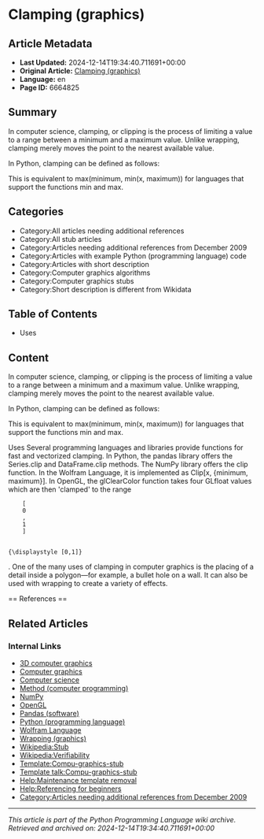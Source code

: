# Clamping (graphics)

## Article Metadata

- **Last Updated:** 2024-12-14T19:34:40.711691+00:00
- **Original Article:** [Clamping (graphics)](https://en.wikipedia.org/wiki/Clamping_(graphics))
- **Language:** en
- **Page ID:** 6664825

## Summary

In computer science, clamping, or clipping is the process of limiting a value to a range between a minimum and a maximum value. Unlike wrapping, clamping merely moves the point to the nearest available value.

In Python, clamping can be defined as follows:

This is equivalent to max(minimum, min(x, maximum)) for languages that support the functions min and max.

## Categories

- Category:All articles needing additional references
- Category:All stub articles
- Category:Articles needing additional references from December 2009
- Category:Articles with example Python (programming language) code
- Category:Articles with short description
- Category:Computer graphics algorithms
- Category:Computer graphics stubs
- Category:Short description is different from Wikidata

## Table of Contents

- Uses

## Content

In computer science, clamping, or clipping is the process of limiting a value to a range between a minimum and a maximum value. Unlike wrapping, clamping merely moves the point to the nearest available value.

In Python, clamping can be defined as follows:

This is equivalent to max(minimum, min(x, maximum)) for languages that support the functions min and max.

Uses
Several programming languages and libraries provide functions for fast and vectorized clamping. In Python, the pandas library offers the Series.clip and DataFrame.clip methods. The NumPy library offers the clip function. In the Wolfram Language, it is implemented as Clip[x, {minimum, maximum}].
In OpenGL, the glClearColor function takes four GLfloat values which are then 'clamped' to the range 
  
    
      
        [
        0
        ,
        1
        ]
      
    
    {\displaystyle [0,1]}
  
.
One of the many uses of clamping in computer graphics is the placing of a detail inside a polygon—for example, a bullet hole on a wall. It can also be used with wrapping to create a variety of effects.


== References ==

## Related Articles

### Internal Links

- [3D computer graphics](https://en.wikipedia.org/wiki/3D_computer_graphics)
- [Computer graphics](https://en.wikipedia.org/wiki/Computer_graphics)
- [Computer science](https://en.wikipedia.org/wiki/Computer_science)
- [Method (computer programming)](https://en.wikipedia.org/wiki/Method_(computer_programming))
- [NumPy](https://en.wikipedia.org/wiki/NumPy)
- [OpenGL](https://en.wikipedia.org/wiki/OpenGL)
- [Pandas (software)](https://en.wikipedia.org/wiki/Pandas_(software))
- [Python (programming language)](https://en.wikipedia.org/wiki/Python_(programming_language))
- [Wolfram Language](https://en.wikipedia.org/wiki/Wolfram_Language)
- [Wrapping (graphics)](https://en.wikipedia.org/wiki/Wrapping_(graphics))
- [Wikipedia:Stub](https://en.wikipedia.org/wiki/Wikipedia:Stub)
- [Wikipedia:Verifiability](https://en.wikipedia.org/wiki/Wikipedia:Verifiability)
- [Template:Compu-graphics-stub](https://en.wikipedia.org/wiki/Template:Compu-graphics-stub)
- [Template talk:Compu-graphics-stub](https://en.wikipedia.org/wiki/Template_talk:Compu-graphics-stub)
- [Help:Maintenance template removal](https://en.wikipedia.org/wiki/Help:Maintenance_template_removal)
- [Help:Referencing for beginners](https://en.wikipedia.org/wiki/Help:Referencing_for_beginners)
- [Category:Articles needing additional references from December 2009](https://en.wikipedia.org/wiki/Category:Articles_needing_additional_references_from_December_2009)

---
_This article is part of the Python Programming Language wiki archive._
_Retrieved and archived on: 2024-12-14T19:34:40.711691+00:00_